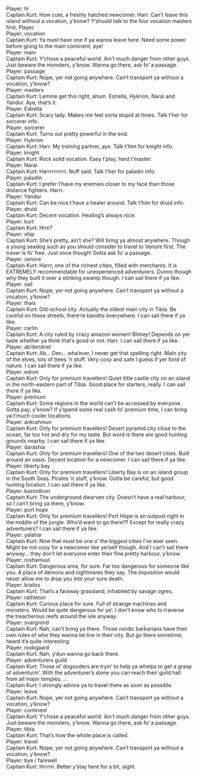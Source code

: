 Player: hi  
Captain Kurt: How cute, a freshly hatched newcomer. Harr. Can’t leave this island without a vocation, y’know? Y’should talk to the four vocation masters first, Player.  
Player: vocation  
Captain Kurt: Ya must have one if ya wanna leave here. Need some power before going to the main continent, aye!  
Player: main  
Captain Kurt: Y’chose a peaceful world. Ain’t much danger from other guys. Just beware the monsters, y’know. Wanna go there, ask fo’ a passage.  
Player: passage  
Captain Kurt: Nope, yer not going anywhere. Can’t transport ya without a vocation, y’know?  
Player: masters  
Captain Kurt: Lemme get this right, ahum. Estrella, Hykrion, Narai and Yandur. Aye, that’s it.  
Player: Estrella  
Captain Kurt: Scary lady. Makes me feel sorta stupid at times. Talk t’her for sorcerer info.  
Player: sorcerer  
Captain Kurt: Turns out pretty powerful in the end.  
Player: Hykrion  
Captain Kurt: Harr. My training partner, aye. Talk t’him for knight info.  
Player: knight  
Captain Kurt: Rock solid vocation. Easy t’play, hard t’master.  
Player: Narai  
Captain Kurt: Harrrrrrrrrr. Nuff said. Talk t’her for paladin info.  
Player: paladin  
Captain Kurt: I prefer t’have my enemies closer to my face than those distance fighters. Harrr.  
Player: Yandur  
Captain Kurt: Can be nice t’have a healer around. Talk t’him for druid info.  
Player: druid  
Captain Kurt: Decent vocation. Healing’s always nice.  
Player: kurt  
Captain Kurt: Hrm?  
Player: ship  
Captain Kurt: She’s pretty, ain’t she? Will bring ya almost anywhere. Though a young seadog such as you should consider to travel to Venore first. The traver is fo’ free. Just once though! Gotta ask fo’ a passage.  
Player: venore  
Captain Kurt: Harrr, one of the richest cities, filled with merchants. It is EXTREMELY recommendable for unexperienced adventurers. Dunno though why they built it over a stinking swamp though. I can sail there if ya like.  
Player: sail  
Captain Kurt: Nope, yer not going anywhere. Can’t transport ya without a vocation, y’know?  
Player: thais  
Captain Kurt: Old-school city. Actually the oldest main city in Tibia. Be careful on those streets, there’re bandits everywhere. I can sail there if ya like.  
Player: carlin  
Captain Kurt: A city ruled by crazy amazon women! Blimey! Depends on yer taste whether ya think that’s good or not. Harr. I can sail there if ya like.  
Player: ab’dendriel  
Captain Kurt: Ab… Den… wha’ever, I never get that spelling right. Main city of the elves, lots of trees ‘n stuff. Very cosy and safe I guess if yer fond of nature. I can sail there if ya like.  
Player: edron  
Captain Kurt: Only for premium travellers! Quiet little castle city on an island in the north-eastern part of Tibia. Good place for starters, really. I can sail there if ya like.  
Player: premium  
Captain Kurt: Some regions in the world can’t be accessed by everyone. Gotta pay, y’know? If y’spend some real cash fo’ premium time, I can bring ya t’much cooler locations.  
Player: ankrahmun  
Captain Kurt: Only for premium travellers! Desert pyramid city close to the ocean, far too hot and dry for my taste. But word is there are good hunting grounds nearby. I can sail there if ya like.  
Player: darashia  
Captain Kurt: Only for premium travellers! One of the two desert cities. Built around an oasis. Decent location for a newcomer. I can sail there if ya like.  
Player: liberty bay  
Captain Kurt: Only for premium travellers! Liberty Bay is on an island group in the South Seas. Pirates ‘n stuff, y’know. Gotta be careful, but good hunting location. I can sail there if ya like.  
Player: kazordoon  
Captain Kurt: The underground dwarven city. Doesn’t have a real harbour, so I can’t bring ya there, y’know.  
Player: port hope  
Captain Kurt: Only for premium travellers! Port Hope is an outpost right in the middle of the jungle. Who’d want to go there?? Except for really crazy adventurers? I can sail there if ya like.  
Player: yalahar  
Captain Kurt: Now that must be one o’ the biggest cities I’ve ever seen. Might be not cosy for a newcomer like yerself though. And I can’t sail there anyway… they don’t let everyone enter their fine pretty harbour, y’know.  
Player: roshamuul  
Captain Kurt: Dangerous area, for sure. Far too dangerous for someone like you. A place of demons and nightmares they say. The inquisition would never allow me to drop you into your sure death.  
Player: krailos  
Captain Kurt: That’s a faraway grassland, inhabited by savage ogres.  
Player: rathleton  
Captain Kurt: Curious place for sure. Full of strange machines and monsters. Would be quite dangerous for ye’. I don’t know who to traverse the treacherous reefs around the isle anyway.  
Player: svargrond  
Captain Kurt: Nah, can’t bring ya there. Those nordic barbarians have their own rules of who they wanna let live in their city. But go there sometime, heard it’s quite interesting.  
Player: rookgaard  
Captain Kurt: Nah, y’dun wanna go back there.  
Player: adventurers guild  
Captain Kurt: Those ol’ dogooders are tryin’ to help ya whelps to get a grasp of adventurin’. With the adventurer’s stone you can reach their guild hall from all major temples. …  
Captain Kurt: I strongly advice ya to travel there as soon as possible.  
Player: leave  
Captain Kurt: Nope, yer not going anywhere. Can’t transport ya without a vocation, y’know?  
Player: continent  
Captain Kurt: Y’chose a peaceful world. Ain’t much danger from other guys. Just beware the monsters, y’know. Wanna go there, ask fo’ a passage.  
Player: tibia  
Captain Kurt: That’s how the whole place is called.  
Player: travel  
Captain Kurt: Nope, yer not going anywhere. Can’t transport ya without a vocation, y’know?  
Player: bye / farewell  
Captain Kurt: Hrrrm. Better y’stay here for a bit, aight.  

